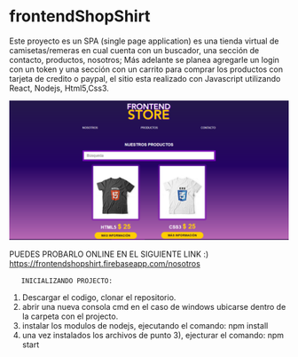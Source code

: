 # frontendShopShirt
Este proyecto es un SPA (single page application) es una tienda virtual de camisetas/remeras en cual cuenta con un buscador, una sección de contacto, productos, nosotros; Más adelante se planea agregarle un login con un token  y una sección con un carrito para comprar los productos con tarjeta de credito o paypal, el sitio   esta realizado con Javascript utilizando React, Nodejs, Html5,Css3. 




![Screenshot](screenshot.png)


PUEDES PROBARLO ONLINE EN EL SIGUIENTE LINK :)
https://frontendshopshirt.firebaseapp.com/nosotros


       INICIALIZANDO PROJECTO:
 1) Descargar el codigo, clonar el repositorio.
 2) abrir una nueva consola cmd en el caso de windows ubicarse dentro de la carpeta con el projecto.
 3) instalar los modulos de nodejs, ejecutando el comando: npm install
 4) una vez instalados los archivos de punto 3), ejecturar el comando: npm start 

